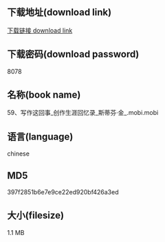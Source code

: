 ## 下载地址(download link)
[下载链接 download link](https://voluble-croquembouche-d321dc.netlify.app/?s=59%E3%80%81%E5%86%99%E4%BD%9C%E8%BF%99%E5%9B%9E%E4%BA%8B_%E5%88%9B%E4%BD%9C%E7%94%9F%E6%B6%AF%E5%9B%9E%E5%BF%86%E5%BD%95_%E6%96%AF%E8%92%82%E8%8A%AC%C2%B7%E9%87%91_.mobi)

## 下载密码(download password)
8078

## 名称(book name)
59、写作这回事_创作生涯回忆录_斯蒂芬·金_.mobi.mobi

## 语言(language)
chinese

## MD5
397f2851b6e7e9ce22ed920bf426a3ed

## 大小(filesize)
1.1 MB
